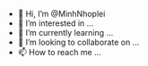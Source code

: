 - 👋 Hi, I’m @MinhNhoplei
- 👀 I’m interested in ...
- 🌱 I’m currently learning ...
- 💞️ I’m looking to collaborate on ...
- 📫 How to reach me ...

<!---
MinhNhoplei/MinhNhoplei is a ✨ special ✨ repository because its `README.md` (this file) appears on your GitHub profile.
You can click the Preview link to take a look at your changes.
--->
